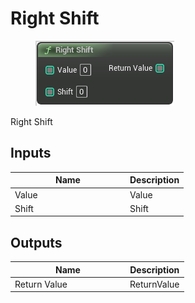 # Right Shift

<div align="left" data-full-width="false"><figure><img src="../../../../.gitbook/assets/right_shift.png" alt=""><figcaption></figcaption></figure></div>

Right Shift

## Inputs

<table><thead><tr><th width="170">Name</th><th>Description</th></tr></thead><tbody><tr><td>Value</td><td>Value</td></tr><tr><td>Shift</td><td>Shift</td></tr></tbody></table>

## Outputs

<table><thead><tr><th width="170">Name</th><th>Description</th></tr></thead><tbody><tr><td>Return Value</td><td>ReturnValue</td></tr></tbody></table>
